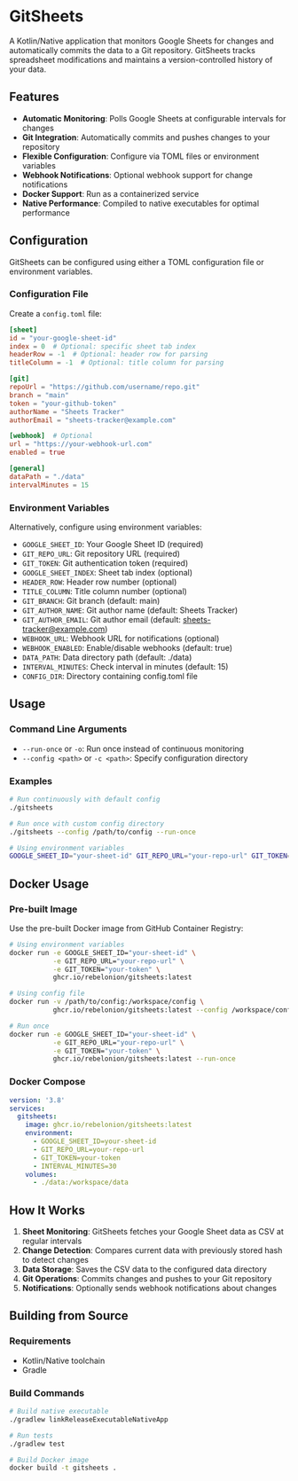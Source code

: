 # GitSheets

A Kotlin/Native application that monitors Google Sheets for changes and automatically commits the data to a Git repository. GitSheets tracks spreadsheet modifications and maintains a version-controlled history of your data.

## Features

- **Automatic Monitoring**: Polls Google Sheets at configurable intervals for changes
- **Git Integration**: Automatically commits and pushes changes to your repository
- **Flexible Configuration**: Configure via TOML files or environment variables
- **Webhook Notifications**: Optional webhook support for change notifications
- **Docker Support**: Run as a containerized service
- **Native Performance**: Compiled to native executables for optimal performance

## Configuration

GitSheets can be configured using either a TOML configuration file or environment variables.

### Configuration File

Create a `config.toml` file:

```toml
[sheet]
id = "your-google-sheet-id"
index = 0  # Optional: specific sheet tab index
headerRow = -1  # Optional: header row for parsing
titleColumn = -1  # Optional: title column for parsing

[git]
repoUrl = "https://github.com/username/repo.git"
branch = "main"
token = "your-github-token"
authorName = "Sheets Tracker"
authorEmail = "sheets-tracker@example.com"

[webhook]  # Optional
url = "https://your-webhook-url.com"
enabled = true

[general]
dataPath = "./data"
intervalMinutes = 15
```

### Environment Variables

Alternatively, configure using environment variables:

- `GOOGLE_SHEET_ID`: Your Google Sheet ID (required)
- `GIT_REPO_URL`: Git repository URL (required)
- `GIT_TOKEN`: Git authentication token (required)
- `GOOGLE_SHEET_INDEX`: Sheet tab index (optional)
- `HEADER_ROW`: Header row number (optional)
- `TITLE_COLUMN`: Title column number (optional)
- `GIT_BRANCH`: Git branch (default: main)
- `GIT_AUTHOR_NAME`: Git author name (default: Sheets Tracker)
- `GIT_AUTHOR_EMAIL`: Git author email (default: sheets-tracker@example.com)
- `WEBHOOK_URL`: Webhook URL for notifications (optional)
- `WEBHOOK_ENABLED`: Enable/disable webhooks (default: true)
- `DATA_PATH`: Data directory path (default: ./data)
- `INTERVAL_MINUTES`: Check interval in minutes (default: 15)
- `CONFIG_DIR`: Directory containing config.toml file

## Usage

### Command Line Arguments

- `--run-once` or `-o`: Run once instead of continuous monitoring
- `--config <path>` or `-c <path>`: Specify configuration directory

### Examples

```bash
# Run continuously with default config
./gitsheets

# Run once with custom config directory
./gitsheets --config /path/to/config --run-once

# Using environment variables
GOOGLE_SHEET_ID="your-sheet-id" GIT_REPO_URL="your-repo-url" GIT_TOKEN="your-token" ./gitsheets
```

## Docker Usage

### Pre-built Image

Use the pre-built Docker image from GitHub Container Registry:

```bash
# Using environment variables
docker run -e GOOGLE_SHEET_ID="your-sheet-id" \
           -e GIT_REPO_URL="your-repo-url" \
           -e GIT_TOKEN="your-token" \
           ghcr.io/rebelonion/gitsheets:latest

# Using config file
docker run -v /path/to/config:/workspace/config \
           ghcr.io/rebelonion/gitsheets:latest --config /workspace/config

# Run once
docker run -e GOOGLE_SHEET_ID="your-sheet-id" \
           -e GIT_REPO_URL="your-repo-url" \
           -e GIT_TOKEN="your-token" \
           ghcr.io/rebelonion/gitsheets:latest --run-once
```

### Docker Compose

```yaml
version: '3.8'
services:
  gitsheets:
    image: ghcr.io/rebelonion/gitsheets:latest
    environment:
      - GOOGLE_SHEET_ID=your-sheet-id
      - GIT_REPO_URL=your-repo-url
      - GIT_TOKEN=your-token
      - INTERVAL_MINUTES=30
    volumes:
      - ./data:/workspace/data
```


## How It Works

1. **Sheet Monitoring**: GitSheets fetches your Google Sheet data as CSV at regular intervals
2. **Change Detection**: Compares current data with previously stored hash to detect changes
3. **Data Storage**: Saves the CSV data to the configured data directory
4. **Git Operations**: Commits changes and pushes to your Git repository
5. **Notifications**: Optionally sends webhook notifications about changes

## Building from Source

### Requirements

- Kotlin/Native toolchain
- Gradle

### Build Commands

```bash
# Build native executable
./gradlew linkReleaseExecutableNativeApp

# Run tests
./gradlew test

# Build Docker image
docker build -t gitsheets .
```